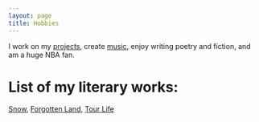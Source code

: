 ```yaml
---
layout: page
title: Hobbies
---
```


I work on my [projects](https://github.com/Allen589), create [music](https://soundcloud.com/user-473257234-233180361), enjoy writing poetry and fiction, and am a
huge NBA fan.

# List of my literary works:
[Snow](assets/snow.pdf),
[Forgotten Land](assets/forgottenLand.pdf),
[Tour Life](assets/tourLife.pdf)
